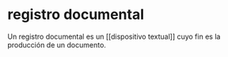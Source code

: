 # registro documental
Un registro documental es un [[dispositivo textual]] cuyo fin es la producción de un documento.
